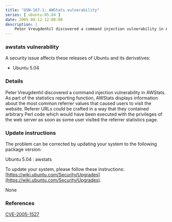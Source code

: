 ```yaml
---
title: "USN-167-1: AWStats vulnerability"
series: [ ubuntu-05.04 ]
date: 2005-08-12 12:00:00
description: |
    Peter Vreugdenhil discovered a command injection vulnerability in AWStats. As part of the statistics reporting function, AWStats displays information about the most common referrer values that caused users to visit the website. Referer URLs could be crafted in a way that they contained arbitrary Perl code which would have been executed with the privileges of the web server as soon as some user visited the referrer statistics page.
--- 
```

 
### awstats vulnerability

A security issue affects these releases of Ubuntu and its derivatives:

* Ubuntu 5.04

### Details

Peter Vreugdenhil discovered a command injection vulnerability in AWStats. As part of the statistics reporting function, AWStats displays information about the most common referrer values that caused users to visit the website. Referer URLs could be crafted in a way that they contained arbitrary Perl code which would have been executed with the privileges of the web server as soon as some user visited the referrer statistics page.

### Update instructions

The problem can be corrected by updating your system to the following package version:

Ubuntu 5.04
 : awstats 

To update your system, please follow these instructions: [https://wiki.ubuntu.com/Security/Upgrades](https://wiki.ubuntu.com/Security/Upgrades).

None

### References

 [CVE-2005-1527](http://people.ubuntu.com/~ubuntu-security/cve/CVE-2005-1527)
 
